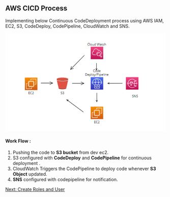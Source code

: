 ## AWS CICD Process

Implementing below Continuous CodeDeployment process using AWS IAM, EC2, S3, CodeDeploy, CodePipeline, CloudWatch and SNS.


![](images/image_0.png)

#### Work Flow :
1. Pushing the code to **S3 bucket** from dev ec2.
2. S3 configured with **CodeDeploy** and **CodePipeline** for continuous deployment . 
3. CloudWatch Triggers the CodePipeline to deploy code whenever **S3 Object** updated. 
4. **SNS** configured with codepipeline for notification.

[Next: Create Roles and User](IAM.md)